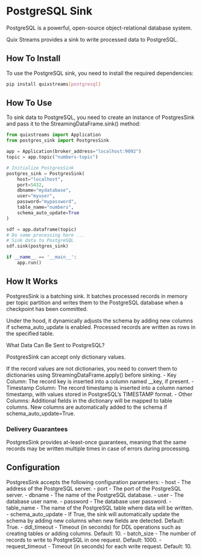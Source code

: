 # PostgreSQL Sink

PostgreSQL is a powerful, open-source object-relational database system.

Quix Streams provides a sink to write processed data to PostgreSQL.

## How To Install

To use the PostgreSQL sink, you need to install the required dependencies:

```bash
pip install quixstreams[postgresql]
```

## How To Use

To sink data to PostgreSQL, you need to create an instance of PostgresSink and pass it to the StreamingDataFrame.sink() method:

```python
from quixstreams import Application
from postgres_sink import PostgresSink

app = Application(broker_address="localhost:9092")
topic = app.topic("numbers-topic")

# Initialize PostgresSink
postgres_sink = PostgresSink(
    host="localhost",
    port=5432,
    dbname="mydatabase",
    user="myuser",
    password="mypassword",
    table_name="numbers",
    schema_auto_update=True
)

sdf = app.dataframe(topic)
# Do some processing here ...
# Sink data to PostgreSQL
sdf.sink(postgres_sink)

if __name__ == '__main__':
    app.run()
```

## How It Works

PostgresSink is a batching sink.
It batches processed records in memory per topic partition and writes them to the PostgreSQL database when a checkpoint has been committed.

Under the hood, it dynamically adjusts the schema by adding new columns if schema_auto_update is enabled. Processed records are written as rows in the specified table.

What Data Can Be Sent to PostgreSQL?

PostgresSink can accept only dictionary values.

If the record values are not dictionaries, you need to convert them to dictionaries using StreamingDataFrame.apply() before sinking.
	-	Key Column: The record key is inserted into a column named __key, if present.
	-	Timestamp Column: The record timestamp is inserted into a column named timestamp, with values stored in PostgreSQL’s TIMESTAMP format.
	-	Other Columns: Additional fields in the dictionary will be mapped to table columns. New columns are automatically added to the schema if schema_auto_update=True.

### Delivery Guarantees

PostgresSink provides at-least-once guarantees, meaning that the same records may be written multiple times in case of errors during processing.


## Configuration

PostgresSink accepts the following configuration parameters:
	-	host - The address of the PostgreSQL server.
	-	port - The port of the PostgreSQL server.
	-	dbname - The name of the PostgreSQL database.
	-	user - The database user name.
	-	password - The database user password.
	-	table_name - The name of the PostgreSQL table where data will be written.
	-	schema_auto_update - If True, the sink will automatically update the schema by adding new columns when new fields are detected. Default: True.
	-	ddl_timeout - Timeout (in seconds) for DDL operations such as creating tables or adding columns. Default: 10.
	-	batch_size - The number of records to write to PostgreSQL in one request. Default: 1000.
	-	request_timeout - Timeout (in seconds) for each write request. Default: 10.

